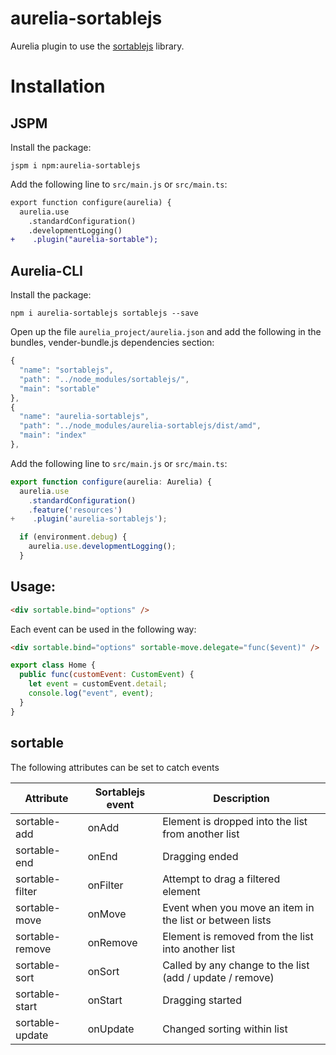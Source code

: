 # aurelia-sortablejs

Aurelia plugin to use the [sortablejs](https://github.com/rubaxa/Sortable) library.

# Installation

## JSPM
Install the package:
```
jspm i npm:aurelia-sortablejs
```

Add the following line to ```src/main.js``` or ```src/main.ts```:
```diff
export function configure(aurelia) {
  aurelia.use
    .standardConfiguration()
    .developmentLogging()
+    .plugin("aurelia-sortable");
```
## Aurelia-CLI
Install the package:
```
npm i aurelia-sortablejs sortablejs --save
```

Open up the file ```aurelia_project/aurelia.json``` and add the following in the bundles, vender-bundle.js dependencies section:
```javascript
{
  "name": "sortablejs",
  "path": "../node_modules/sortablejs/",
  "main": "sortable"
},
{
  "name": "aurelia-sortablejs",
  "path": "../node_modules/aurelia-sortablejs/dist/amd",
  "main": "index"
},
```
Add the following line to ```src/main.js``` or ```src/main.ts```:
```javascript
export function configure(aurelia: Aurelia) {
  aurelia.use
    .standardConfiguration()
    .feature('resources')
+    .plugin('aurelia-sortablejs');

  if (environment.debug) {
    aurelia.use.developmentLogging();
  }
```
## Usage:
```html
<div sortable.bind="options" />
```

Each event can be used in the following way:

```html
<div sortable.bind="options" sortable-move.delegate="func($event)" />
```

```javascript
export class Home {
  public func(customEvent: CustomEvent) {
    let event = customEvent.detail;
    console.log("event", event);
  }
}
```

## sortable
The following attributes can be set to catch events

| Attribute        | Sortablejs event | Description 
| ---------------- | ---------------- | --------------
| sortable-add     | onAdd            | Element is dropped into the list from another list
| sortable-end     | onEnd            | Dragging ended 
| sortable-filter  | onFilter         | Attempt to drag a filtered element
| sortable-move    | onMove           | Event when you move an item in the list or between lists 
| sortable-remove  | onRemove         | Element is removed from the list into another list 
| sortable-sort    | onSort           | Called by any change to the list (add / update / remove) 
| sortable-start   | onStart          | Dragging started 
| sortable-update  | onUpdate         | Changed sorting within list
